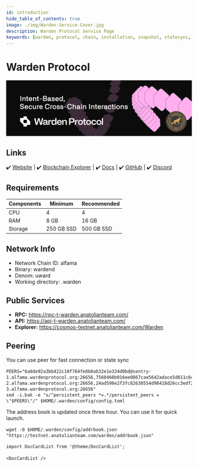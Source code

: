 ```yaml
---
id: introduction
hide_table_of_contents: true
image: ./img/Warden-Service-Cover.jpg
description: Warden Protocol Service Page
keywords: [warden, protocol, chain, installation, snapshot, statesync, update]
---
```

# Warden Protocol 

![Warden](./img/Warden-Service.jpg)

## Links
 ✔️ [Website](hhttps://wardenprotocol.org/) |
 ✔️ [Blockchain Explorer](https://cosmos-testnet.anatolianteam.com/Warden) |
 ✔️ [Docs](hhttps://docs.wardenprotocol.org/) |
 ✔️ [GitHub](https://github.com/warden-protocol) |
 ✔️ [Discord](https://discord.gg/wardenprotocol)

## Requirements

| Components | Minimum | **Recommended** |
| ------------ | ------------ | ------------ |
| CPU |	4 | 4 |
| RAM	| 8 GB | 16 GB |
| Storage	| 250 GB SSD | 500 GB SSD |

## Network Info 
* Network Chain ID: alfama
* Binary: wardend
* Denom: uward
* Working directory: .warden

## Public Services
* **RPC:** https://rpc-t-warden.anatolianteam.com/ 
* **API:** https://api-t-warden.anatolianteam.com/
* **Explorer:** https://cosmos-testnet.anatolianteam.com/Warden

## Peering
You can use peer for fast connection or state sync 
```shell
PEERS="6a8de92a3bb422c10f764fe8b0ab32e1e334d0bd@sentry-1.alfama.wardenprotocol.org:26656,7560460b016ee0867cae5642adace5d011c6c0ae@sentry-2.alfama.wardenprotocol.org:26656,24ad598e2f3fc82630554d98418d26cc3edf28b9@sentry-3.alfama.wardenprotocol.org:26656"
sed -i.bak -e "s/^persistent_peers *=.*/persistent_peers = \"$PEERS\"/" $HOME/.warden/config/config.toml
```
The address book is updated once three hour. You can use it for quick launch.
```shell
wget -O $HOME/.warden/config/addrbook.json "https://testnet.anatolianteam.com/warden/addrbook.json"
```

```mdx-code-block
import DocCardList from '@theme/DocCardList';

<DocCardList />
```

